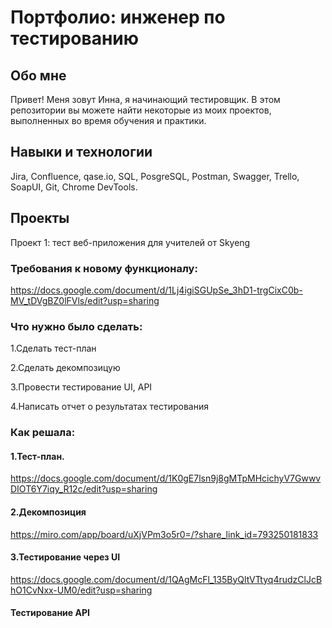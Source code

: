 # Портфолио: инженер по тестированию
## Обо мне
Привет! Меня зовут Инна, я начинающий тестировщик.
В этом репозитории вы можете найти некоторые из моих проектов, выполненных во время обучения и практики.
## Навыки и технологии
Jira, Confluence, qase.io, SQL, PosgreSQL, Postman, Swagger, Trello,
SoapUI, Git, Chrome DevTools.
## Проекты
Проект 1: тест веб-приложения для учителей от Skyeng
### Требования к новому функционалу:
https://docs.google.com/document/d/1Lj4igiSGUpSe_3hD1-trgCixC0b-MV_tDVgBZ0lFVls/edit?usp=sharing
### Что нужно было сделать:
1.Cделать тест-план

2.Сделать декомпозицую

3.Провести тестирование UI, API

4.Написать отчет о результатах тестирования
### Как решала:
#### 1.Тест-план.
https://docs.google.com/document/d/1K0gE7lsn9j8gMTpMHcichyV7GwwvDIOT6Y7iqy_R12c/edit?usp=sharing
#### 2.Декомпозиция
https://miro.com/app/board/uXjVPm3o5r0=/?share_link_id=793250181833
#### 3.Тестирование через UI
https://docs.google.com/document/d/1QAgMcFl_135ByQltVTtyq4rudzClJcBhO1CvNxx-UM0/edit?usp=sharing
#### Тестирование API

